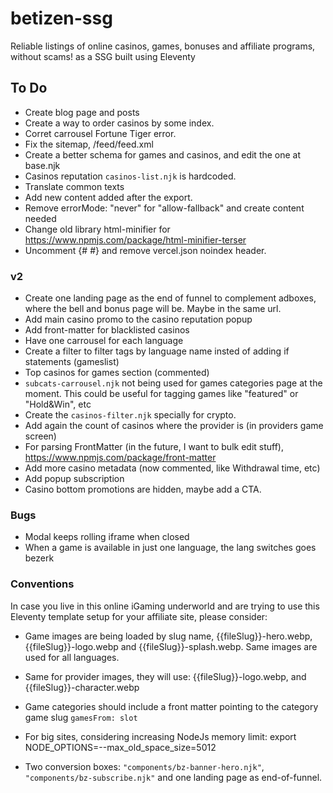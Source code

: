# betizen-ssg

Reliable listings of online casinos, games, bonuses and affiliate programs, without scams! as a SSG built using Eleventy

## To Do

- Create blog page and posts
- Create a way to order casinos by some index.
- Corret carrousel Fortune Tiger error.
- Fix the sitemap, /feed/feed.xml
- Create a better schema for games and casinos, and edit the one at base.njk
- Casinos reputation `casinos-list.njk` is hardcoded.
- Translate common texts
- Add new content added after the export.
- Remove errorMode: "never" for "allow-fallback" and create content needed
- Change old library html-minifier for https://www.npmjs.com/package/html-minifier-terser
- Uncomment {# <meta name="robots" content="index,follow" /> #} and remove vercel.json noindex header.

### v2

- Create one landing page as the end of funnel to complement adboxes, where the bell and bonus page will be. Maybe in the same url.
- Add main casino promo to the casino reputation popup
- Add front-matter for blacklisted casinos
- Have one carrousel for each language
- Create a filter to filter tags by language name insted of adding if statements (gameslist)
- Top casinos for games section (commented)
- `subcats-carrousel.njk` not being used for games categories page at the moment. This could be useful for tagging games like "featured" or "Hold&Win", etc
- Create the `casinos-filter.njk` specially for crypto.
- Add again the count of casinos where the provider is (in providers game screen)
- For parsing FrontMatter (in the future, I want to bulk edit stuff), https://www.npmjs.com/package/front-matter
- Add more casino metadata (now commented, like Withdrawal time, etc)
- Add popup subscription
- Casino bottom promotions are hidden, maybe add a CTA.

### Bugs

- Modal keeps rolling iframe when closed
- When a game is available in just one language, the lang switches goes bezerk

### Conventions

In case you live in this online iGaming underworld and are trying to use this Eleventy template setup for your affiliate site, please consider:

- Game images are being loaded by slug name, {{fileSlug}}-hero.webp, {{fileSlug}}-logo.webp and {{fileSlug}}-splash.webp. Same images are used for all languages.
- Same for provider images, they will use: {{fileSlug}}-logo.webp, and {{fileSlug}}-character.webp
- Game categories should include a front matter pointing to the category game slug `gamesFrom: slot`

- For big sites, considering increasing NodeJs memory limit: export NODE_OPTIONS=--max_old_space_size=5012

- Two conversion boxes: `"components/bz-banner-hero.njk"`, `"components/bz-subscribe.njk"` and one landing page as end-of-funnel.
